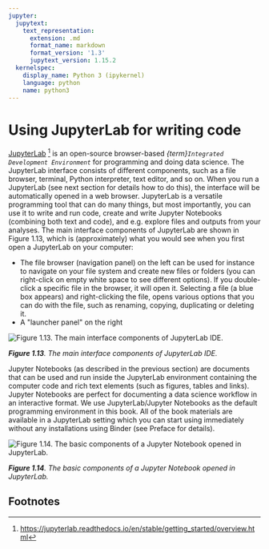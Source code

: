 ```yaml
---
jupyter:
  jupytext:
    text_representation:
      extension: .md
      format_name: markdown
      format_version: '1.3'
      jupytext_version: 1.15.2
  kernelspec:
    display_name: Python 3 (ipykernel)
    language: python
    name: python3
---
```


# Using JupyterLab for writing code


[JupyterLab](https://jupyterlab.readthedocs.io/en/stable/getting_started/overview.html) [^JupyterLab] is an open-source browser-based *{term}`Integrated Development Environment`* for programming and doing data science. The JupyterLab interface consists of different components, such as a file browser, terminal, Python interpreter, text editor, and so on. When you run a JupyterLab (see next section for details how to do this), the interface will be automatically opened in a web browser. JupyterLab is a versatile programming tool that can do many things, but most importantly, you can use it to write and run code, create and write Jupyter Notebooks (combining both text and code), and e.g. explore files and outputs from your analyses. The main interface components of JupyterLab are shown in Figure 1.13, which is (approximately) what you would see when you first open a JupyterLab on your computer:

 - The file browser (navigation panel) on the left can be used for instance to navigate on your file system and create new files or folders (you can right-click on empty white space to see different options). If you double-click a specific file in the browser, it will open it. Selecting a file (a blue box appears) and right-clicking the file, opens various options that you can do with the file, such as renaming, copying, duplicating or deleting it. 
 - A "launcher panel" on the right

![_**Figure 1.13**. The main interface components of JupyterLab IDE._](../img/JupyterLab_interface_components.png)
   
_**Figure 1.13**. The main interface components of JupyterLab IDE._
   
Jupyter Notebooks (as described in the previous section) are documents that can be used and run inside the JupyterLab environment containing the computer code and rich text elements (such as figures, tables and links). Jupyter Notebooks are perfect for documenting a data science workflow in an interactive format. We use JupyterLab/Jupyter Notebooks as the default programming environment in this book. All of the book materials are available in a JupyterLab setting which you can start using immediately without any installations using Binder (see Preface for details).

![_**Figure 1.14**. The basic components of a Jupyter Notebook opened in JupyterLab._](../img/JupyterLab_Notebook_instructions.png)

_**Figure 1.14**. The basic components of a Jupyter Notebook opened in JupyterLab._


## Footnotes

[^JupyterLab]: <https://jupyterlab.readthedocs.io/en/stable/getting_started/overview.html>
